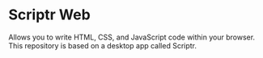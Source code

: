 <h1>Scriptr Web</h1>
<p>Allows you to write HTML, CSS, and JavaScript code within your browser.<br>
This repository is based on a desktop app called Scriptr.</p>
